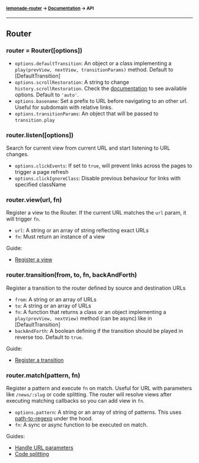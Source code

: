 #### <sup>[lemonade-router](../README.md) → [Documentation](./README.md) → API</sup>

---

## Router

### router = Router([options])
- `options.defaultTransition`: An object or a class implementing a `play(prevView, nextView, transitionParams)` method. Default to [DefaultTransition]
- `options.scrollRestoration`: A string to change `history.scrollRestoration`. Check the [documentation](https://developers.google.com/web/updates/2015/09/history-api-scroll-restoration) to see available options. Default to `'auto'`.
- `options.basename`: Set a prefix to URL before navigating to an other url. Useful for subdomain with relative links.
- `options.transitionParams`: An object that will be passed to `transition.play`

### router.listen([options])
Search for current view from current URL and start listening to URL changes.
- `options.clickEvents`: If set to `true`, will prevent links across the pages to trigger a page refresh
- `options.clickIgnoreClass`: Disable previous behaviour for links with specified className

### router.view(url, fn)
Register a view to the Router. If the current URL matches the `url` param, it will trigger `fn`.
- `url`: A string or an array of string reflecting exact URLs
- `fn`: Must return an instance of a view

Guide:
- [Register a view](./GUIDE.md#register-a-view)

### router.transition(from, to, fn, backAndForth)
Register a transition to the router defined by source and destination URLs
- `from`: A string or an array of URLs 
- `to`: A string or an array of URLs 
- `fn`: A function that returns a class or an object implementing a `play(prevView, nextView)` method (can be async) like in [DefaultTransition]
- `backAndForth`: A boolean defining if the transition should be played in reverse too. Default to `true`.

Guide:
- [Register a transition](./GUIDE.md#register-a-transition)


### router.match(pattern, fn)
Register a pattern and execute `fn` on match. Useful for URL with parameters like `/news/:slug` or code splitting.
The router will resolve views after executing matching callbacks so you can add view in `fn`.
- `options.pattern`: A string or an array of string of patterns. This uses [path-to-regexp](https://www.npmjs.com/package/path-to-regexp) under the hood.
- `fn`: A sync or async function to be executed on match.

Guides:
- [Handle URL parameters](./GUIDE.md#handle-URL-parameters)
- [Code splitting](./GUIDE.md#code-splitting)